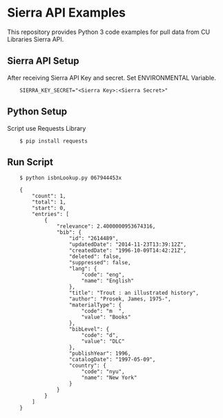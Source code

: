 # Sierra API Examples
This repository provides Python 3 code examples for pull data from CU Libraries Sierra API.

## Sierra API Setup

After receiving Sierra API Key and secret. Set ENVIRONMENTAL Variable.

        SIERRA_KEY_SECRET="<Sierra Key>:<Sierra Secret>"

## Python Setup
Script use Requests Library

        $ pip install requests


## Run Script

        $ python isbnLookup.py 067944453x
        
        {
            "count": 1,
            "total": 1,
            "start": 0,
            "entries": [
                {
                    "relevance": 2.4000000953674316,
                    "bib": {
                        "id": "2614489",
                        "updatedDate": "2014-11-23T13:39:12Z",
                        "createdDate": "1996-10-09T14:42:21Z",
                        "deleted": false,
                        "suppressed": false,
                        "lang": {
                            "code": "eng",
                            "name": "English"
                        },
                        "title": "Trout : an illustrated history",
                        "author": "Prosek, James, 1975-",
                        "materialType": {
                            "code": "m  ",
                            "value": "Books"
                        },
                        "bibLevel": {
                            "code": "d",
                            "value": "DLC"
                        },
                        "publishYear": 1996,
                        "catalogDate": "1997-05-09",
                        "country": {
                            "code": "nyu",
                            "name": "New York"
                        }
                    }
                }
            ]
        }
